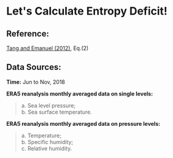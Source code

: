 # Let's Calculate Entropy Deficit!
## Reference: 
[Tang and Emanuel (2012)](https://journals.ametsoc.org/doi/full/10.1175/BAMS-D-11-00165.1), Eq.(2)

## Data Sources:
**Time:** Jun to Nov, 2018

**ERA5 reanalysis monthly averaged data on single levels:** <br>
>a. Sea level pressure; <br>
>b. Sea surface temperature.

**ERA5 reanalysis monthly averaged data on pressure levels:** <br>
>a. Temperature; <br>
>b. Specific humidity;<br>
>c. Relative humidity.
